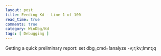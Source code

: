 ```yaml
---
layout: post
title: Feeding Kd - Line 1 of 100
read_time: true  
comments: true
category: WinDbg/Kd
tags: [ Debugging ]
---
```


Getting a quick preliminary report: set dbg_cmd=!analyze -v;r;kv;lmnt;q
